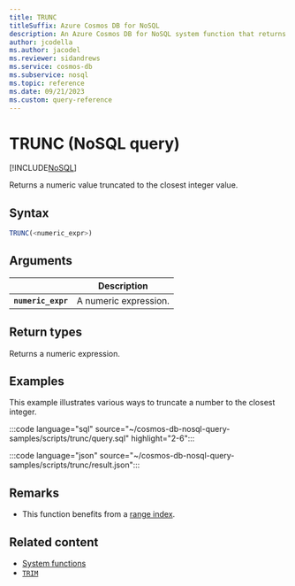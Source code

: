 ```yaml
---
title: TRUNC
titleSuffix: Azure Cosmos DB for NoSQL
description: An Azure Cosmos DB for NoSQL system function that returns a truncated numeric value.
author: jcodella
ms.author: jacodel
ms.reviewer: sidandrews
ms.service: cosmos-db
ms.subservice: nosql
ms.topic: reference
ms.date: 09/21/2023
ms.custom: query-reference
---
```


# TRUNC (NoSQL query)

[!INCLUDE[NoSQL](../../includes/appliesto-nosql.md)]

Returns a numeric value truncated to the closest integer value.  

## Syntax

```sql
TRUNC(<numeric_expr>)
```

## Arguments

| | Description |
| --- | --- |
| **`numeric_expr`** | A numeric expression. |

## Return types

Returns a numeric expression.

## Examples

This example illustrates various ways to truncate a number to the closest integer.

:::code language="sql" source="~/cosmos-db-nosql-query-samples/scripts/trunc/query.sql" highlight="2-6":::

:::code language="json" source="~/cosmos-db-nosql-query-samples/scripts/trunc/result.json":::

## Remarks

- This function benefits from a [range index](../../index-policy.md#includeexclude-strategy).

## Related content

- [System functions](system-functions.yml)
- [`TRIM`](trim.md)
